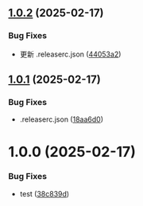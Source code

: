 ## [1.0.2](https://github.com/iidamie/deepseek2api-test/compare/v1.0.1...v1.0.2) (2025-02-17)


### Bug Fixes

* 更新 .releaserc.json ([44053a2](https://github.com/iidamie/deepseek2api-test/commit/44053a23bec6cce73ecd0333d256ab148e7e53c5))

## [1.0.1](https://github.com/iidamie/deepseek2api-test/compare/v1.0.0...v1.0.1) (2025-02-17)


### Bug Fixes

* .releaserc.json ([18aa6d0](https://github.com/iidamie/deepseek2api-test/commit/18aa6d0761286719ff9056c1f5dfd7626f9ca9fd))

# 1.0.0 (2025-02-17)


### Bug Fixes

* test ([38c839d](https://github.com/iidamie/deepseek2api-test/commit/38c839d8ef3d0db0b84413e3c1682675623693c2))

